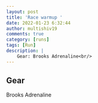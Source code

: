 ```yaml
---
layout: post
title: 'Race warmup '
date: 2022-01-23 6:32:44
author: multishiv19
comments: true
category: [runs]
tags: [Run]
description: |
    Gear: Brooks Adrenaline<br/>
---
```


## Gear
Brooks Adrenaline



<div width='100%' class='strava-embed-placeholder' data-embed-type='activity' data-embed-id='6564754662'></div>
<script src='https://strava-embeds.com/embed.js'></script>
